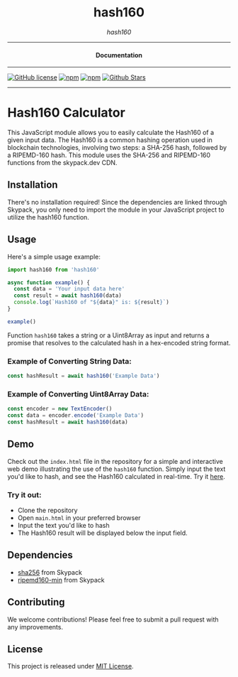 <div align="center">  
  <h1>hash160</h1>
</div>

<div align="center">  
<i>hash160</i>
</div>

---

<div align="center">
<h4>Documentation</h4>
</div>

---

[![GitHub license](https://img.shields.io/badge/license-MIT-blue.svg)](https://github.com/brain-wallet/hash160/blob/gh-pages/LICENSE)
[![npm](https://img.shields.io/npm/v/hash160)](https://npmjs.com/package/hash160)
[![npm](https://img.shields.io/npm/dw/hash160.svg)](https://npmjs.com/package/hash160)
[![Github Stars](https://img.shields.io/github/stars/brain-wallet/hash160.svg)](https://github.com/brain-wallet/hash160/)

---

# Hash160 Calculator

This JavaScript module allows you to easily calculate the Hash160 of a given input data. The Hash160 is a common hashing operation used in blockchain technologies, involving two steps: a SHA-256 hash, followed by a RIPEMD-160 hash. This module uses the SHA-256 and RIPEMD-160 functions from the skypack.dev CDN.

## Installation

There's no installation required! Since the dependencies are linked through Skypack, you only need to import the module in your JavaScript project to utilize the hash160 function.

## Usage

Here's a simple usage example:

```javascript
import hash160 from 'hash160'

async function example() {
  const data = 'Your input data here'
  const result = await hash160(data)
  console.log(`Hash160 of "${data}" is: ${result}`)
}

example()
```

Function `hash160` takes a string or a Uint8Array as input and returns a promise that resolves to the calculated hash in a hex-encoded string format.

### Example of Converting String Data:

```javascript
const hashResult = await hash160('Example Data')
```

### Example of Converting Uint8Array Data:

```javascript
const encoder = new TextEncoder()
const data = encoder.encode('Example Data')
const hashResult = await hash160(data)
```

## Demo

Check out the `index.html` file in the repository for a simple and interactive web demo illustrating the use of the `hash160` function. Simply input the text you'd like to hash, and see the Hash160 calculated in real-time. Try it [here](https://brain-wallet.github.io/hash160/).

### Try it out:

- Clone the repository
- Open `main.html` in your preferred browser
- Input the text you'd like to hash
- The Hash160 result will be displayed below the input field.

## Dependencies

- [sha256](https://cdn.skypack.dev/sha256) from Skypack
- [ripemd160-min](https://cdn.skypack.dev/ripemd160-min) from Skypack

## Contributing

We welcome contributions! Please feel free to submit a pull request with any improvements.

## License

This project is released under [MIT License](LICENSE).
